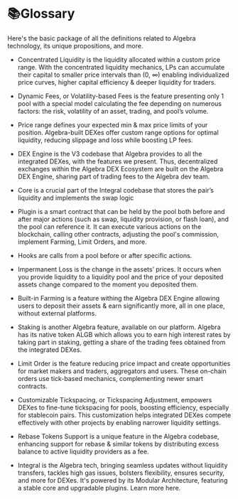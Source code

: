 # 📚Glossary

Here's the basic package of all the definitions related to Algebra technology, its unique propositions, and more.

* Concentrated Liquidity is the liquidity allocated within a custom price range. With the concentrated liquidity mechanics, LPs can accumulate their capital to smaller price intervals than (0, ∞) enabling individualized price curves, higher capital efficiency & deeper liquidity for traders.
* Dynamic Fees, or Volatility-based Fees is the feature presenting only 1 pool with a special model calculating the fee depending on numerous factors: the risk, volatility of an asset, trading, and pool’s volume.

* Price range defines your expected min & max price limits of your position. Algebra-built DEXes offer custom range options for optimal liquidity, reducing slippage and loss while boosting LP fees.

* DEX Engine is the V3 codebase that Algebra provides to all the integrated DEXes, with the features we present. Thus, decentralized exchanges within the Algebra DEX Ecosystem are built on the Algebra DEX Engine, sharing part of trading fees to the Algebra dev team.

* Core is a crucial part of the Integral codebase that stores the pair’s liquidity and implements the swap logic

* Plugin is a smart contract that can be held by the pool both before and after major actions (such as swap, liquidity provision, or flash loan), and the pool can reference it. It can execute various actions on the blockchain, calling other contracts, adjusting the pool's commission, implement Farming, Limit Orders, and more.

* Hooks are calls from a pool before or after specific actions.

* Impermanent Loss is the change in the assets’ prices. It occurs when you provide liquidity to a liquidity pool and the price of your deposited assets change compared to the moment you deposited them.

* Built-in Farming is a feature withing the Algebra DEX Engine allowing users to deposit their assets & earn significantly more, all in one place, without external platforms.

* Staking is another Algebra feature, available on our platform. Algebra has its native token ALGB which allows you to earn high interest rates by taking part in staking, getting a share of the trading fees obtained from the integrated DEXes.

* Limit Order is the feature reducing price impact and create opportunities for market makers and traders, aggregators and users. These on-chain orders use tick-based mechanics, complementing newer smart contracts.

* Customizable Tickspacing, or Tickspacing Adjustment, empowers DEXes to fine-tune tickspacing for pools, boosting efficiency, especially for stablecoin pairs. This customization helps integrated DEXes compete effectively with other projects by enabling narrower liquidity settings.

* Rebase Tokens Support is a unique feature in the Algebra codebase, enhancing support for rebase & similar tokens by distributing excess balance to active liquidity providers as a fee.

* Integral is the Algebra tech, bringing seamless updates without liquidity transfers, tackles high gas issues, bolsters flexibility, ensures security, and more for DEXes. It's powered by its Modular Architecture, featuring a stable core and upgradable plugins. Learn more here.